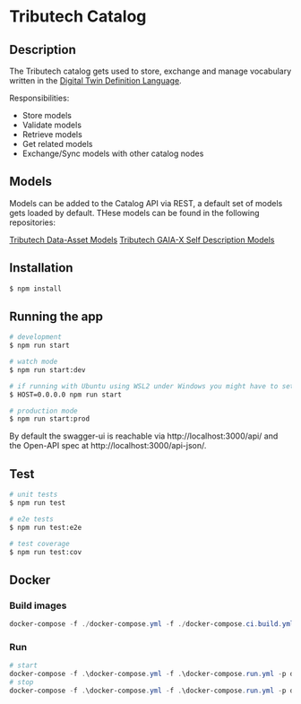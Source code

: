 # Tributech Catalog

## Description
The Tributech catalog gets used to store, exchange and manage vocabulary written in the [Digital Twin Definition Language](https://github.com/Azure/opendigitaltwins-dtdl/blob/master/DTDL/v2/dtdlv2.md).

Responsibilities:
- Store models
- Validate models
- Retrieve models
- Get related models
- Exchange/Sync models with other catalog nodes

## Models

Models can be added to the Catalog API via REST, a default set of models gets loaded by default. THese models can be found in the following repositories:

[Tributech Data-Asset Models](https://github.com/tributech-solutions/data-asset-twin)
[Tributech GAIA-X Self Description Models](https://github.com/tributech-solutions/gaia-x-self-descriptions)

## Installation

```bash
$ npm install
```

## Running the app

```bash
# development
$ npm run start

# watch mode
$ npm run start:dev

# if running with Ubuntu using WSL2 under Windows you might have to set different IP binding
$ HOST=0.0.0.0 npm run start

# production mode
$ npm run start:prod
```

By default the swagger-ui is reachable via http://localhost:3000/api/
and the Open-API spec at http://localhost:3000/api-json/.


## Test

```bash
# unit tests
$ npm run test

# e2e tests
$ npm run test:e2e

# test coverage
$ npm run test:cov
```

## Docker

### Build images
```powershell
docker-compose -f ./docker-compose.yml -f ./docker-compose.ci.build.yml build
```

### Run

```powershell
# start
docker-compose -f .\docker-compose.yml -f .\docker-compose.run.yml -p dsk-catalog-api up -d
# stop
docker-compose -f .\docker-compose.yml -f .\docker-compose.run.yml -p dsk-catalog-api down
```
